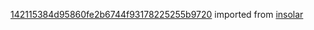 [142115384d95860fe2b6744f93178225255b9720](https://github.com/insolar/insolar/commit/142115384d95860fe2b6744f93178225255b9720) imported from [insolar](https://github.com/insolar/insolar)
